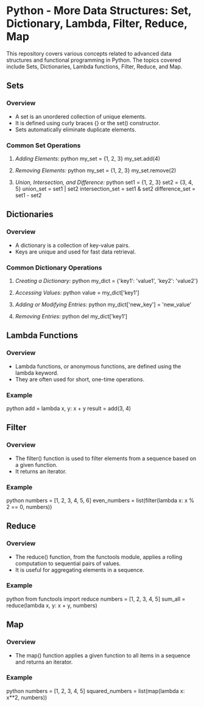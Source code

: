 # Python - More Data Structures: Set, Dictionary, Lambda, Filter, Reduce, Map

This repository covers various concepts related to advanced data structures and functional programming in Python. The topics covered include Sets, Dictionaries, Lambda functions, Filter, Reduce, and Map.

## Sets

### Overview
- A set is an unordered collection of unique elements.
- It is defined using curly braces {} or the set() constructor.
- Sets automatically eliminate duplicate elements.

### Common Set Operations
1. *Adding Elements:*
   python
   my_set = {1, 2, 3}
   my_set.add(4)
   

2. *Removing Elements:*
   python
   my_set = {1, 2, 3}
   my_set.remove(2)
   

3. *Union, Intersection, and Difference:*
   python
   set1 = {1, 2, 3}
   set2 = {3, 4, 5}
   union_set = set1 | set2
   intersection_set = set1 & set2
   difference_set = set1 - set2
   

## Dictionaries

### Overview
- A dictionary is a collection of key-value pairs.
- Keys are unique and used for fast data retrieval.

### Common Dictionary Operations
1. *Creating a Dictionary:*
   python
   my_dict = {'key1': 'value1', 'key2': 'value2'}
   

2. *Accessing Values:*
   python
   value = my_dict['key1']
   

3. *Adding or Modifying Entries:*
   python
   my_dict['new_key'] = 'new_value'
   

4. *Removing Entries:*
   python
   del my_dict['key1']
   

## Lambda Functions

### Overview
- Lambda functions, or anonymous functions, are defined using the lambda keyword.
- They are often used for short, one-time operations.

### Example
   python
   add = lambda x, y: x + y
   result = add(3, 4)
   

## Filter

### Overview
- The filter() function is used to filter elements from a sequence based on a given function.
- It returns an iterator.

### Example
   python
   numbers = [1, 2, 3, 4, 5, 6]
   even_numbers = list(filter(lambda x: x % 2 == 0, numbers))
   

## Reduce

### Overview
- The reduce() function, from the functools module, applies a rolling computation to sequential pairs of values.
- It is useful for aggregating elements in a sequence.

### Example
   python
   from functools import reduce
   numbers = [1, 2, 3, 4, 5]
   sum_all = reduce(lambda x, y: x + y, numbers)
   

## Map

### Overview
- The map() function applies a given function to all items in a sequence and returns an iterator.

### Example
   python
   numbers = [1, 2, 3, 4, 5]
   squared_numbers = list(map(lambda x: x**2, numbers))
